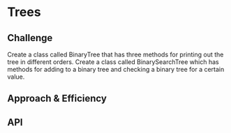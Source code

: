 # Trees


## Challenge

Create a class called BinaryTree that has three methods for printing out the tree in different orders. Create a class called BinarySearchTree which has methods for adding to a binary tree and checking a binary tree for a certain value.

## Approach & Efficiency

<!-- What approach did you take? Why? What is the Big O space/time for this approach? -->

## API

<!-- Description of each method publicly available in each of your trees -->